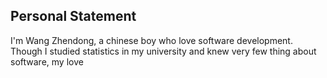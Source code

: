 ## Personal Statement

I'm Wang Zhendong, a chinese boy who love software development. Though I studied statistics in my university and knew very few thing about software, my love
